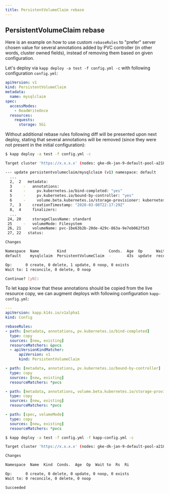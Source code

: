 ```yaml
---
title: PersistentVolumeClaim rebase
---
```

## PersistentVolumeClaim rebase

Here is an example on how to use custom `rebaseRules` to "prefer" server chosen value for several annotations added by PVC controller (in other words, cluster owned fields), instead of removing them based on given configuration.

Let's deploy via `kapp deploy -a test -f config.yml -c` with following configuration `config.yml`:

```yaml
apiVersion: v1
kind: PersistentVolumeClaim
metadata:
  name: mysqlclaim
spec:
  accessModes:
    - ReadWriteOnce
  resources:
    requests:
      storage: 5Gi
```

Without additional rebase rules following diff will be presented upon next deploy, stating that several annotations will be removed (since they were not present in the initial configuration):

```bash
$ kapp deploy -a test -f config.yml -c

Target cluster 'https://x.x.x.x' (nodes: gke-dk-jan-9-default-pool-a218b1c9-55sl, 3+)

--- update persistentvolumeclaim/mysqlclaim (v1) namespace: default
  ...
  2,  2   metadata:
  3     -   annotations:
  4     -     pv.kubernetes.io/bind-completed: "yes"
  5     -     pv.kubernetes.io/bound-by-controller: "yes"
  6     -     volume.beta.kubernetes.io/storage-provisioner: kubernetes.io/gce-pd
  7,  3     creationTimestamp: "2020-03-08T22:17:29Z"
  8,  4     finalizers:
  ...
 24, 20     storageClassName: standard
 25     -   volumeMode: Filesystem
 26, 21     volumeName: pvc-1be63b2b-20de-429c-863a-9e7eb062f5d3
 27, 22   status:

Changes

Namespace  Name        Kind                   Conds.  Age  Op      Wait to    Rs  Ri
default    mysqlclaim  PersistentVolumeClaim  -       43s  update  reconcile  ok  -

Op:      0 create, 0 delete, 1 update, 0 noop, 0 exists
Wait to: 1 reconcile, 0 delete, 0 noop

Continue? [yN]:
```

To let kapp know that these annotations should be copied from the live resource copy, we can augment deploys with following configuration `kapp-config.yml`:

```yaml
---
apiVersion: kapp.k14s.io/v1alpha1
kind: Config

rebaseRules:
- path: [metadata, annotations, pv.kubernetes.io/bind-completed]
  type: copy
  sources: [new, existing]
  resourceMatchers: &pvcs
  - apiVersionKindMatcher:
      apiVersion: v1
      kind: PersistentVolumeClaim

- path: [metadata, annotations, pv.kubernetes.io/bound-by-controller]
  type: copy
  sources: [new, existing]
  resourceMatchers: *pvcs

- path: [metadata, annotations, volume.beta.kubernetes.io/storage-provisioner]
  type: copy
  sources: [new, existing]
  resourceMatchers: *pvcs

- path: [spec, volumeMode]
  type: copy
  sources: [new, existing]
  resourceMatchers: *pvcs
```

```bash
$ kapp deploy -a test -f config.yml -f kapp-config.yml -c

Target cluster 'https://x.x.x.x' (nodes: gke-dk-jan-9-default-pool-a218b1c9-55sl, 3+)

Changes

Namespace  Name  Kind  Conds.  Age  Op  Wait to  Rs  Ri

Op:      0 create, 0 delete, 0 update, 0 noop, 0 exists
Wait to: 0 reconcile, 0 delete, 0 noop

Succeeded
```

